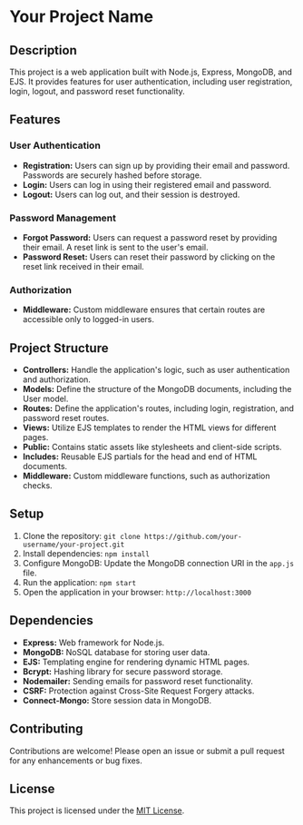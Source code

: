 # Your Project Name

## Description

This project is a web application built with Node.js, Express, MongoDB, and EJS. It provides features for user authentication, including user registration, login, logout, and password reset functionality.

## Features

### User Authentication

- **Registration:** Users can sign up by providing their email and password. Passwords are securely hashed before storage.
- **Login:** Users can log in using their registered email and password.
- **Logout:** Users can log out, and their session is destroyed.

### Password Management

- **Forgot Password:** Users can request a password reset by providing their email. A reset link is sent to the user's email.
- **Password Reset:** Users can reset their password by clicking on the reset link received in their email.

### Authorization

- **Middleware:** Custom middleware ensures that certain routes are accessible only to logged-in users.

## Project Structure

- **Controllers:** Handle the application's logic, such as user authentication and authorization.
- **Models:** Define the structure of the MongoDB documents, including the User model.
- **Routes:** Define the application's routes, including login, registration, and password reset routes.
- **Views:** Utilize EJS templates to render the HTML views for different pages.
- **Public:** Contains static assets like stylesheets and client-side scripts.
- **Includes:** Reusable EJS partials for the head and end of HTML documents.
- **Middleware:** Custom middleware functions, such as authorization checks.

## Setup

1. Clone the repository: `git clone https://github.com/your-username/your-project.git`
2. Install dependencies: `npm install`
3. Configure MongoDB: Update the MongoDB connection URI in the `app.js` file.
4. Run the application: `npm start`
5. Open the application in your browser: `http://localhost:3000`

## Dependencies

- **Express:** Web framework for Node.js.
- **MongoDB:** NoSQL database for storing user data.
- **EJS:** Templating engine for rendering dynamic HTML pages.
- **Bcrypt:** Hashing library for secure password storage.
- **Nodemailer:** Sending emails for password reset functionality.
- **CSRF:** Protection against Cross-Site Request Forgery attacks.
- **Connect-Mongo:** Store session data in MongoDB.

## Contributing

Contributions are welcome! Please open an issue or submit a pull request for any enhancements or bug fixes.

## License

This project is licensed under the [MIT License](LICENSE).
